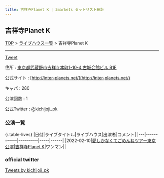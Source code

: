 ```yaml
---
title: 吉祥寺Planet K | 3markets セットリスト統計
---
```

## 吉祥寺Planet K

[TOP](/setlist/) > [ライブハウス一覧](livehouses.html) > 吉祥寺Planet K

___

<a href="https://twitter.com/share?ref_src=twsrc%5Etfw" data-text="3markets[ ]セットリスト > 吉祥寺Planet K" class="twitter-share-button" data-via="3markets" data-hashtags="3markets" data-related="3markets" data-show-count="false">Tweet</a>

住所
:    <a href="https://www.google.co.jp/maps/search/%E6%9D%B1%E4%BA%AC%E9%83%BD%E6%AD%A6%E8%94%B5%E9%87%8E%E5%B8%82%E5%90%89%E7%A5%A5%E5%AF%BA%E6%9C%AC%E7%94%BA1-10-4%20%E5%8F%A4%E5%9F%8E%E4%BC%9A%E9%A4%A8%E3%83%93%E3%83%AB%20B1F" rel="noopener noreferrer" target="_blank">東京都武蔵野市吉祥寺本町1-10-4 古城会館ビル B1F</a>

公式サイト
:    [http://inter-planets.net/](http://inter-planets.net/)

キャパ
:    280

公演回数
: 1


公式Twitter
: <a href="https://twitter.com/kichijoji_pk">@kichijoji_pk</a>


### 公演一覧

{:.table-lives}
|日付|ライブタイトル|ライブハウス|出演者|コメント|
|---|------------|----------|-----|------|
|<span class="nowrap">2022-02-10</span>|[愛しかなくてごめんねツアー東京公演](live003.html)|[吉祥寺Planet K](livehouse003.html)|ワンマン||




### official twitter

<a class="twitter-timeline" href="https://twitter.com/kichijoji_pk?ref_src=twsrc%5Etfw">Tweets by kichijoji_pk</a> <script async src="https://platform.twitter.com/widgets.js" charset="utf-8"></script>


<script async src="https://platform.twitter.com/widgets.js" charset="utf-8"></script>
